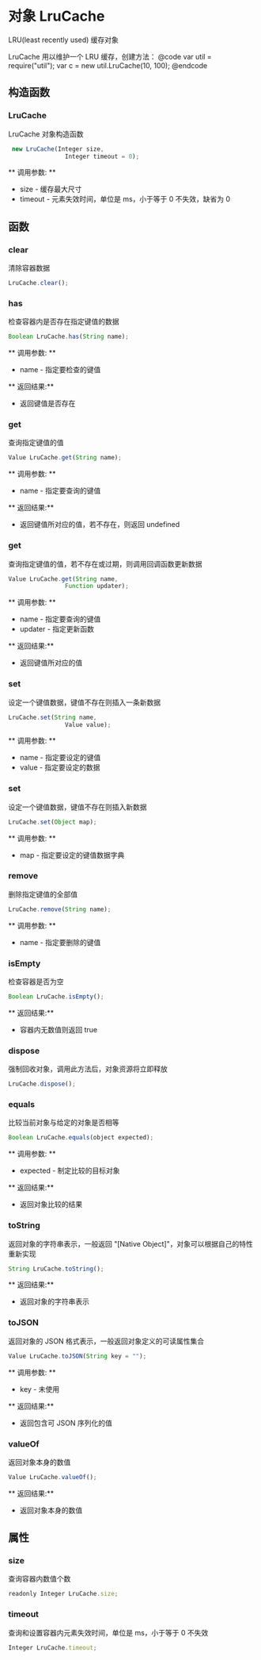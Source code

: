 # 对象 LruCache
LRU(least recently used) 缓存对象

LruCache 用以维护一个 LRU 缓存，创建方法：
@code
var util = require(&#34;util&#34;);
var c = new util.LruCache(10, 100);
@endcode
## 构造函数
        
### LruCache
LruCache 对象构造函数
```JavaScript
 new LruCache(Integer size,
                Integer timeout = 0);
```

** 调用参数: **
* size - 缓存最大尺寸
* timeout - 元素失效时间，单位是 ms，小于等于 0 不失效，缺省为 0

## 函数
        
### clear
清除容器数据
```JavaScript
LruCache.clear();
```

### has
检查容器内是否存在指定键值的数据
```JavaScript
Boolean LruCache.has(String name);
```

** 调用参数: **
* name - 指定要检查的键值

** 返回结果:**
* 返回键值是否存在

### get
查询指定键值的值
```JavaScript
Value LruCache.get(String name);
```

** 调用参数: **
* name - 指定要查询的键值

** 返回结果:**
* 返回键值所对应的值，若不存在，则返回 undefined

### get
查询指定键值的值，若不存在或过期，则调用回调函数更新数据
```JavaScript
Value LruCache.get(String name,
                Function updater);
```

** 调用参数: **
* name - 指定要查询的键值
* updater - 指定更新函数

** 返回结果:**
* 返回键值所对应的值

### set
设定一个键值数据，键值不存在则插入一条新数据
```JavaScript
LruCache.set(String name,
                Value value);
```

** 调用参数: **
* name - 指定要设定的键值
* value - 指定要设定的数据

### set
设定一个键值数据，键值不存在则插入新数据
```JavaScript
LruCache.set(Object map);
```

** 调用参数: **
* map - 指定要设定的键值数据字典

### remove
删除指定键值的全部值
```JavaScript
LruCache.remove(String name);
```

** 调用参数: **
* name - 指定要删除的键值

### isEmpty
检查容器是否为空
```JavaScript
Boolean LruCache.isEmpty();
```

** 返回结果:**
* 容器内无数值则返回 true

### dispose
强制回收对象，调用此方法后，对象资源将立即释放
```JavaScript
LruCache.dispose();
```

### equals
比较当前对象与给定的对象是否相等
```JavaScript
Boolean LruCache.equals(object expected);
```

** 调用参数: **
* expected - 制定比较的目标对象

** 返回结果:**
* 返回对象比较的结果

### toString
返回对象的字符串表示，一般返回 &#34;[Native Object]&#34;，对象可以根据自己的特性重新实现
```JavaScript
String LruCache.toString();
```

** 返回结果:**
* 返回对象的字符串表示

### toJSON
返回对象的 JSON 格式表示，一般返回对象定义的可读属性集合
```JavaScript
Value LruCache.toJSON(String key = "");
```

** 调用参数: **
* key - 未使用

** 返回结果:**
* 返回包含可 JSON 序列化的值

### valueOf
返回对象本身的数值
```JavaScript
Value LruCache.valueOf();
```

** 返回结果:**
* 返回对象本身的数值

## 属性
        
### size
查询容器内数值个数
```JavaScript
readonly Integer LruCache.size;
```

### timeout
查询和设置容器内元素失效时间，单位是 ms，小于等于 0 不失效
```JavaScript
Integer LruCache.timeout;
```

